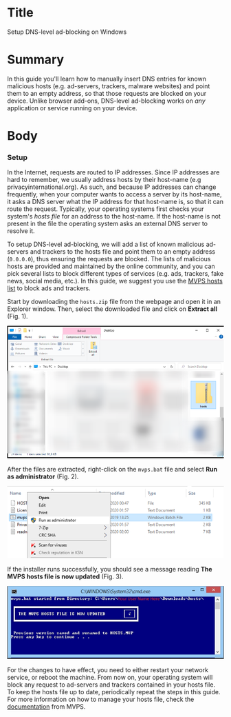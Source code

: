 # Title #
Setup DNS-level ad-blocking on Windows

# Summary #
In this guide you'll learn how to manually insert DNS entries for known malicious hosts (e.g. ad-servers, trackers, malware websites) and point them to an empty address, so that those requests are blocked on your device. Unlike browser add-ons, DNS-level ad-blocking works on *any* application or service running on your device.

# Body #

### Setup ###
In the Internet, requests are routed to IP addresses. Since IP addresses are hard to remember, we usually address hosts by their host-name (e.g privacyinternational.org). As such, and because IP addresses can change frequently, when your computer wants to access a server by its host-name, it asks a DNS server what the IP address for that host-name is, so that it can route the request. Typically, your operating systems first checks your system's *hosts file* for an address to the host-name. If the host-name is not present in the file the operating system asks an external DNS server to resolve it.

To setup DNS-level ad-blocking, we will add a list of known malicious ad-servers and trackers to the hosts file and point them to an empty address (`0.0.0.0`), thus ensuring the requests are blocked. The lists of malicious hosts are provided and maintained by the online community, and you can pick several lists to block different types of services (e.g. ads, trackers, fake news, social media, etc.). In this guide, we suggest you use the [MVPS hosts list][1] to block ads and trackers.

Start by downloading the `hosts.zip` file from the webpage and open it in an Explorer window. Then, select the downloaded file and click on **Extract all** (Fig. 1).

![Fig. 1: Extract hosts.zip file](../images/Windows/hosts-extract.png?raw=true)

After the files are extracted, right-click on the `mvps.bat` file and select **Run as administrator** (Fig. 2).

![Fig. 2: Run installer as administrator](../images/Windows/hosts-admin.png?raw=true)

If the installer runs successfully, you should see a message reading **The MVPS hosts file is now updated** (Fig. 3).

![Fig. 3: Install notification](../images/Windows/hosts-bat.png?raw=true)

For the changes to have effect, you need to either restart your network service, or reboot the machine. From now on, your operating system will block any request to ad-servers and trackers contained in your hosts file. To keep the hosts file up to date, periodically repeat the steps in this guide. For more information on how to manage your hosts file, check the [documentation][2] from MVPS.

[1]: https://winhelp2002.mvps.org/hosts.htm

[2]: https://winhelp2002.mvps.org/hostswin8.htm
